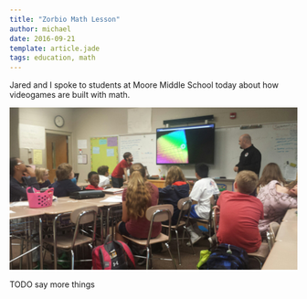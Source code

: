 ```yaml
---
title: "Zorbio Math Lesson"
author: michael
date: 2016-09-21
template: article.jade
tags: education, math
---
```


Jared and I spoke to students at Moore Middle School today about how videogames
are built with math.

![](zorb5.jpeg)

TODO say more things

[zorbio]: http://zor.bio
[keymail]: mailto:admin@scripta.co
[jared]: https://twitter.com/caramelcode
[me]: https://twitter.com/mwcz
